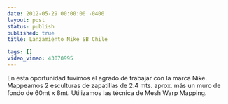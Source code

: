 ```yaml
---
date: 2012-05-29 00:00:00 -0400
layout: post
status: publish
published: true
title: Lanzamiento Nike SB Chile

tags: []
video_vimeo: 43070995
---
```


En esta oportunidad tuvimos el agrado de trabajar con la marca Nike. Mappeamos 2 esculturas de zapatillas de 2.4 mts. aprox. más un muro de fondo de 60mt x 8mt. Utilizamos las técnica de Mesh Warp Mapping.
